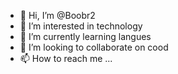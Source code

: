 - 👋 Hi, I’m @Boobr2
- 👀 I’m interested in technology
- 🌱 I’m currently learning langues
- 💞️ I’m looking to collaborate on  cood
- 📫 How to reach me ...

<!---
Boobr2/Boobr2 is a ✨ special ✨ repository because its `README.md` (this file) appears on your GitHub profile.
You can click the Preview link to take a look at your changes.
--->
